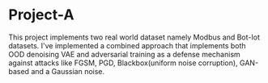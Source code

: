 # Project-A
This project implements two real world dataset namely Modbus and Bot-Iot datasets. I've implemented a combined approach that implements both OOD denoising VAE and adversarial training as a defense mechanism against attacks like FGSM, PGD, Blackbox(uniform noise corruption), GAN-based and a Gaussian noise. 
